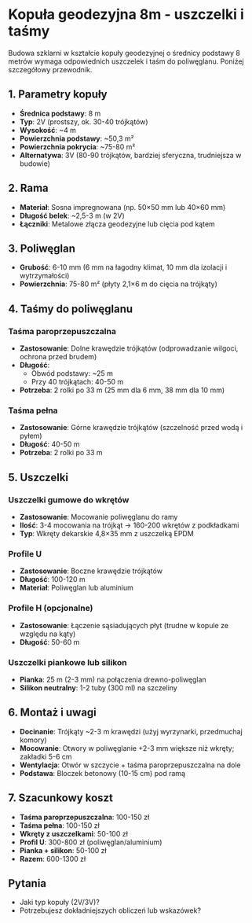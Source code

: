 # Kopuła geodezyjna 8m - uszczelki i taśmy

Budowa szklarni w kształcie kopuły geodezyjnej o średnicy podstawy 8 metrów wymaga odpowiednich uszczelek i taśm do poliwęglanu. Poniżej szczegółowy przewodnik.

## 1. Parametry kopuły
- **Średnica podstawy**: 8 m  
- **Typ**: 2V (prostszy, ok. 30-40 trójkątów)  
- **Wysokość**: ~4 m  
- **Powierzchnia podstawy**: ~50,3 m²  
- **Powierzchnia pokrycia**: ~75-80 m²  
- **Alternatywa**: 3V (80-90 trójkątów, bardziej sferyczna, trudniejsza w budowie)

## 2. Rama
- **Materiał**: Sosna impregnowana (np. 50×50 mm lub 40×60 mm)  
- **Długość belek**: ~2,5-3 m (w 2V)  
- **Łączniki**: Metalowe złącza geodezyjne lub cięcia pod kątem  

## 3. Poliwęglan
- **Grubość**: 6-10 mm (6 mm na łagodny klimat, 10 mm dla izolacji i wytrzymałości)  
- **Powierzchnia**: 75-80 m² (płyty 2,1×6 m do cięcia na trójkąty)  

## 4. Taśmy do poliwęglanu
### Taśma paroprzepuszczalna
- **Zastosowanie**: Dolne krawędzie trójkątów (odprowadzanie wilgoci, ochrona przed brudem)  
- **Długość**:  
  - Obwód podstawy: ~25 m  
  - Przy 40 trójkątach: 40-50 m  
- **Potrzeba**: 2 rolki po 33 m (25 mm dla 6 mm, 38 mm dla 10 mm)  

### Taśma pełna
- **Zastosowanie**: Górne krawędzie trójkątów (szczelność przed wodą i pyłem)  
- **Długość**: 40-50 m  
- **Potrzeba**: 2 rolki po 33 m  

## 5. Uszczelki
### Uszczelki gumowe do wkrętów
- **Zastosowanie**: Mocowanie poliwęglanu do ramy  
- **Ilość**: 3-4 mocowania na trójkąt → 160-200 wkrętów z podkładkami  
- **Typ**: Wkręty dekarskie 4,8×35 mm z uszczelką EPDM  

### Profile U
- **Zastosowanie**: Boczne krawędzie trójkątów  
- **Długość**: 100-120 m  
- **Materiał**: Poliwęglan lub aluminium  

### Profile H (opcjonalne)
- **Zastosowanie**: Łączenie sąsiadujących płyt (trudne w kopule ze względu na kąty)  
- **Długość**: 50-60 m  

### Uszczelki piankowe lub silikon
- **Pianka**: 25 m (2-3 mm) na połączenia drewno-poliwęglan  
- **Silikon neutralny**: 1-2 tuby (300 ml) na szczeliny  

## 6. Montaż i uwagi
- **Docinanie**: Trójkąty ~2-3 m krawędzi (użyj wyrzynarki, przedmuchaj komory)  
- **Mocowanie**: Otwory w poliwęglanie +2-3 mm większe niż wkręty; zakładki 5-6 cm  
- **Wentylacja**: Otwór w szczycie + taśma paroprzepuszczalna na dole  
- **Podstawa**: Bloczek betonowy (10-15 cm) pod ramą  

## 7. Szacunkowy koszt
- **Taśma paroprzepuszczalna**: 100-150 zł  
- **Taśma pełna**: 100-150 zł  
- **Wkręty z uszczelkami**: 50-100 zł  
- **Profil U**: 300-800 zł (poliwęglan/aluminium)  
- **Pianka + silikon**: 50-100 zł  
- **Razem**: 600-1300 zł  

## Pytania
- Jaki typ kopuły (2V/3V)?  
- Potrzebujesz dokładniejszych obliczeń lub wskazówek?
